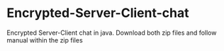 # Encrypted-Server-Client-chat
Encrypted Server-Client chat in java.
Download both zip files and follow manual within the zip files
